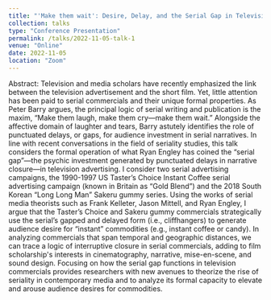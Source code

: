 ```yaml
---
title: "'Make them wait': Desire, Delay, and the Serial Gap in Television Commercials"
collection: talks
type: "Conference Presentation"
permalink: /talks/2022-11-05-talk-1
venue: "Online"
date: 2022-11-05
location: "Zoom"
---
```


Abstract: Television and media scholars have recently emphasized the link between the television advertisement and the short film. Yet, little attention has been paid to serial commercials and their unique formal properties. As Peter Barry argues, the principal logic of serial writing and publication is the maxim, “Make them laugh, make them cry—make them wait.” Alongside the affective domain of laughter and tears, Barry astutely identifies the role of punctuated delays, or gaps, for audience investment in serial narratives. In line with recent conversations in the field of seriality studies, this talk considers the formal operation of what Ryan Engley has coined the “serial gap”—the psychic investment generated by punctuated delays in narrative closure—in television advertising. I consider two serial advertising campaigns, the 1990-1997 US Taster’s Choice Instant Coffee serial advertising campaign (known in Britain as “Gold Blend”) and the 2018 South Korean “Long Long Man” Sakeru gummy series. Using the works of serial media theorists such as Frank Kelleter, Jason Mittell, and Ryan Engley, I argue that the Taster’s Choice and Sakeru gummy commercials strategically use the serial’s gapped and delayed form (i.e., cliffhangers) to generate audience desire for “instant” commodities (e.g., instant coffee or candy). In analyzing commercials that span temporal and geographic distances, we can trace a logic of interruptive closure in serial commercials, adding to film scholarship's interests in cinematography, narrative, mise-en-scene, and sound design. Focusing on how the serial gap functions in television commercials provides researchers with new avenues to theorize the rise of seriality in contemporary media and to analyze its formal capacity to elevate and arouse audience desires for commodities.

